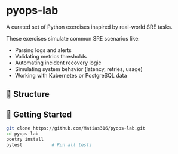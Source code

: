 # pyops-lab
A curated set of Python exercises inspired by real-world SRE tasks.

These exercises simulate common SRE scenarios like:
- Parsing logs and alerts
- Validating metrics thresholds
- Automating incident recovery logic
- Simulating system behavior (latency, retries, usage)
- Working with Kubernetes or PostgreSQL data

## 📁 Structure


## 🚀 Getting Started

```bash
git clone https://github.com/Matias316/pyops-lab.git
cd pyops-lab
poetry install 
pytest           # Run all tests
````
